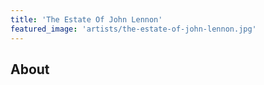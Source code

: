 ```yaml
---
title: 'The Estate Of John Lennon'
featured_image: 'artists/the-estate-of-john-lennon.jpg'
---
```


## About


